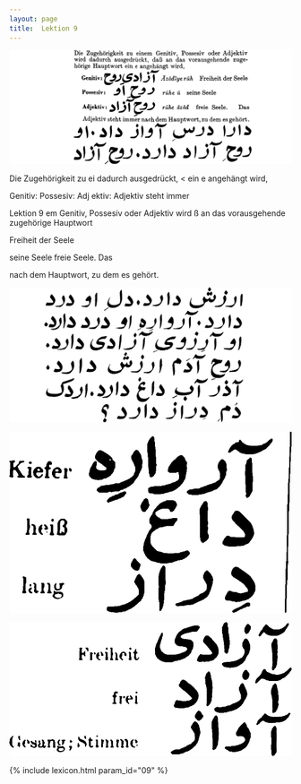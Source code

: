 ```yaml
---
layout: page
title:  Lektion 9
---
```



![image](/assets/s/018.png-06.png)

Die Zugehörigkeit zu ei dadurch ausgedrückt, < ein e angehängt wird,

Genitiv: Possesiv: Adj ektiv: Adjektiv steht immer

Lektion 9 em Genitiv, Possesiv oder Adjektiv wird ß an das vorausgehende
zugehörige Hauptwort

Freiheit der Seele

seine Seele freie Seele. Das

nach dem Hauptwort, zu dem es gehört.

![image](/assets/s/019.png-02.png)

![image](/assets/s/2col/019.png-07_1L.png)

![image](/assets/s/2col/019.png-07_2R.png)


{% include lexicon.html param_id="09" %}
